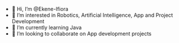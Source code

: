 - 👋 Hi, I’m @Ekene-Ifiora
- 👀 I’m interested in Robotics, Artificial Intelligence, App and Project Development 
- 🌱 I’m currently learning Java 
- 💞️ I’m looking to collaborate on App development projects


<!---
Ekene-Ifiora/Ekene-Ifiora is a ✨ special ✨ repository because its `README.md` (this file) appears on your GitHub profile.
You can click the Preview link to take a look at your changes.
--->
